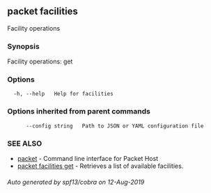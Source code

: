 ## packet facilities

Facility operations

### Synopsis

Facility operations: get

### Options

```
  -h, --help   Help for facilities
```

### Options inherited from parent commands

```
      --config string   Path to JSON or YAML configuration file
```

### SEE ALSO

* [packet](packet.md)	 - Command line interface for Packet Host
* [packet facilities get](packet_facilities_get.md)	 - Retrieves a list of available facilities.

###### Auto generated by spf13/cobra on 12-Aug-2019
